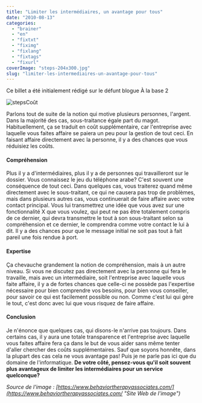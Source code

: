 ```yaml
---
title: "Limiter les intermédiaires, un avantage pour tous"
date: "2010-08-13"
categories: 
  - "brainer"
  - "en"
  - "fixtxt"
  - "fiximg"
  - "fixlang"
  - "fixtags"
  - "fixurl"
coverImage: "steps-204x300.jpg"
slug: "limiter-les-intermediaires-un-avantage-pour-tous"
---
```


Ce billet a été initialement rédigé sur le défunt blogue À la base 2

![](images/steps-204x300.jpg "steps")Coût

Parlons tout de suite de la notion qui motive plusieurs personnes, l'argent. Dans la majorité des cas, sous-traitance égale part du magot. Habituellement, ça se traduit en coût supplémentaire, car l'entreprise avec laquelle vous faites affaire se paiera un peu pour la gestion de tout ceci. En faisant affaire directement avec la personne, il y a des chances que vous réduisiez les coûts.

#### Compréhension

Plus il y a d'intermédiaires, plus il y a de personnes qui travailleront sur le dossier. Vous connaissez le jeu du téléphone arabe? C'est souvent une conséquence de tout ceci. Dans quelques cas, vous traiterez quand même directement avec le sous-traitant, ce qui ne causera pas trop de problèmes, mais dans plusieurs autres cas, vous continuerait de faire affaire avec votre contact principal. Vous lui transmettrez une idée que vous avez sur une fonctionnalité X que vous voulez, qui peut ne pas être totalement compris de ce dernier, qui devra transmettre le tout à son sous-traitant selon sa compréhension et ce dernier, le comprendra comme votre contact le lui à dit. Il y a des chances pour que le message initial ne soit pas tout à fait pareil une fois rendue à port.

#### Expertise

Ça chevauche grandement la notion de compréhension, mais à un autre niveau. Si vous ne discutez pas directement avec la personne qui fera le travaille, mais avec un intermédiaire, soit l'entreprise avec laquelle vous faite affaire, il y a de fortes chances que celle-ci ne possède pas l'expertise nécessaire pour bien comprendre vos besoins, pour bien vous conseiller, pour savoir ce qui est facilement possible ou non. Comme c'est lui qui gère le tout, c'est donc avec lui que vous risquez de faire affaire.

#### Conclusion

Je n'énonce que quelques cas, qui disons-le n'arrive pas toujours. Dans certains cas, il y aura une totale transparence et l'entreprise avec laquelle vous faites affaire fera ça dans le but de vous aider sans même tenter d'aller chercher des coûts supplémentaires. Sauf que soyons honnête, dans la plupart des cas cela ne vous avantage pas! Puis je ne parle pas ici que du domaine de l'informatique. **De votre côté, pensez-vous qu'il soit souvent plus avantageux de limiter les intermédiaires pour un service quelconque?**

_Source de l'image : [https://www.behaviortherapyassociates.com/](https://www.behaviortherapyassociates.com/ "Site Web de l'image")_
